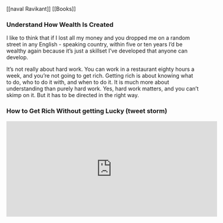 [[naval Ravikant]] [[Books]] 

### Understand How Wealth Is Created
I like to think that if I lost all my money and you dropped me on a random street in any English - speaking country, within five or ten years I’d be wealthy again because it’s just a skillset I’ve developed that anyone can develop. 

It’s not really about hard work. You can work in a restaurant eighty hours a week, and you’re not going to get rich. Getting rich is about knowing what to do, who to do it with, and when to do it. It is much more about understanding than purely hard work. Yes, hard work matters, and you can’t skimp on it. But it has to be directed in the right way.

### How to Get Rich Without getting Lucky (tweet storm)
<iframe
	border=0
	frameborder=0
	height=250
	width=550  
	src="https://twitter.com/naval/status/1002103360646823936?ref\_src=twsrc%5Etfw"
</iframe>

> - Summary: Productize Yourself

### What’s the difference between wealth and money?
- Money is how we transfer wealth. Money is social credits. It is the ability to have credits and debits of other people's time. If I've done my job right and I create value for society, society says " Oh thank you". We owe you something in the future for the work you did in the past. Here’s a little IOU. Let’s call that money.” 

- Wealth is the thing you want. Wealth is assets that earn while you sleep. Wealth is the factory, the robots, cranking out things. Wealth is the computer program that’s running at night, serving other customers. Wealth is even money in the bank that is being reinvested into other assets, and into other businesses.
- So, my definition of wealth is much more businesses and assets that can earn while you sleep.

>Technology democratizes consumption but consolidates production. The best person in the world at anything gets to do it for everyone.

Society will pay you for creating things it wants. But society doesn’t yet know how to create those things, because if it did, they wouldn’t need you. They would already be stamped out.

Society will pay you for creating things it wants. But society doesn’t yet know how to create those things, because if it did, they wouldn’t need you. They would already be stamped out. Almost everything in your house, in your workplace, and on the street used to be technology at one point in time. There was a time when oil was a technology that made J.D. Rockefeller rich. There was a time when cars were technology that made Henry Ford rich. So, technology is the set of things, as Danny Hillis said, that don’t quite work yet. Once something works, it’s no longer technology. Society always wants new things. And if you want to be wealthy, you want to figure out which one of those things you can provide for society that it does not  yet know how to get it but it will want, and providing it is natural to you

Building one now wont be enough you need to scale to makw thousands or millions of them so everyone can have one. Steve Jobs (and his team, of course) figured out society would want smartphones. A computer in their pocket that had all the phone capability times one hundred and was easy to use. So, they figured out how to build it, and then they figured out how to scale it. 

### Find and Build Specific Knowledge
Sales skills are a form of specific knowledge. No one is natural in [[sales]]. THey all probably learned it in their back yard or while negotiating with your parents or something like that.

> Specific knowledge cannot be taught, but it can be learned.

When I talk about specific knowledge, I mean figure out what you were doing as a kid or teenager almost effortlessly. Something you didn’t even consider a skill, but people around you noticed. Your mother or your best friend growing up would know. Examples of what your specific knowledge could be:

- Sales skills
- Musical talents, with the ability to pick up any instrument
- An obsessive personality: you dive into things and remember them quickly 
- Love for science fiction: you were into reading sci - fi , which means you absorb a lot of knowledge very quickly 
- Playing a lot of games, you understand game theory pretty well 
- Gossiping, digging into your friend network. That might make you into a very interesting journalist.
- The specific knowledge is sort of this weird combination of unique traits from your DNA, your unique upbringing, and your response to it. It’s almost baked into your personality.

> No one can compete with you on being you

Basically, when you’re competing with people, it’s because you’re copying them. It’s because you’re trying to do the same thing. But every human is different. Don’t copy. If you are fundamentally building and marketing something that is an extension of who you are, no one can compete with you on that. Who’s going to compete with Joe Rogan or Scott Adams? It’s impossible. Is somebody else going to come along and write a better Dilbert? No. Is someone going to compete with Bill Watterson and create a better Calvin and Hobbes? No. They’re being authentic.

The most important skill for getting rich is becoming a perpetual learner. You have to know how to learn anything you want to learn. The old model of making money is going to school for four years, getting your degree, and working as a professional for thirty years. But things change fast now. Now, you have to come up to speed on a new profession within nine months, and it’s obsolete four years later. But within those three productive.

### Taking on Accountability
To get rich, you need leverage. Leverage comes in labor, comes in capital, or it can come through code or media. But most of these, like labor and capital, people have to give to you. For labor, somebody has to follow you. For capital, somebody has to give you money, assets to manage, or machines.

Clear accountability is important. Without accountability, you don’t have incentives. Without accountability, you can’t build credibility. But you take risks. You risk failure. You risk humiliation. You risk failure under your own name.

### Why is owning equity in a business imporatant to become rich?
It’s ownership versus wage work. If you are paid for renting out your time, even lawyers and doctors, you can make some money, but you’re not going to make the money that gives you financial freedom

This is probably one of the most important points. People seem to think you can create wealth—make money through work. It’s probably not going

Without ownership, your inputs are very closely tied to your outputs.
Without ownership, you cant earn non-linearly

If you look at even doctors who get rich (like really rich), it’s because they open a business. They open a private practice. The private practice builds a brand, and the brand attracts people. Or they build some kind of a medical device or procedure.

### Finding a position of Leverage